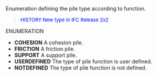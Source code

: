 ﻿Enumeration defining the pile type according to function.

> <font color="#0000FF" size="-1"> HISTORY New type in IFC Release 2x2
		  </font>
>

ENUMERATION

* **COHESION** A cohesion pile. 
* **FRICTION** A friction pile. 
* **SUPPORT** A support pile. 
* **USERDEFINED** The type of pile function is user defined. 
* **NOTDEFINED** The type of pile function is not defined.